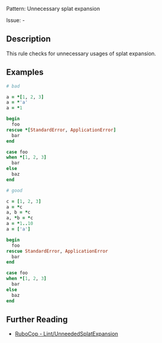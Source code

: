 Pattern: Unnecessary splat expansion

Issue: -

## Description

This rule checks for unnecessary usages of splat expansion.

## Examples

```ruby
# bad

a = *[1, 2, 3]
a = *'a'
a = *1

begin
  foo
rescue *[StandardError, ApplicationError]
  bar
end

case foo
when *[1, 2, 3]
  bar
else
  baz
end
```
```ruby
# good

c = [1, 2, 3]
a = *c
a, b = *c
a, *b = *c
a = *1..10
a = ['a']

begin
  foo
rescue StandardError, ApplicationError
  bar
end

case foo
when *[1, 2, 3]
  bar
else
  baz
end
```

## Further Reading

* [RuboCop - Lint/UnneededSplatExpansion](https://rubocop.readthedocs.io/en/latest/cops_lint/#lintunneededsplatexpansion)
